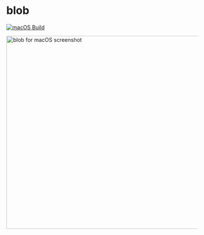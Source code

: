 # blob

[![macOS Build](https://github.com/atulsmadhugiri/blob/actions/workflows/macos_build.yaml/badge.svg)](https://github.com/atulsmadhugiri/blob/actions/workflows/macos_build.yaml)

<img width="510" alt="blob for macOS screenshot" src="https://blob.sh/20546a.png">
